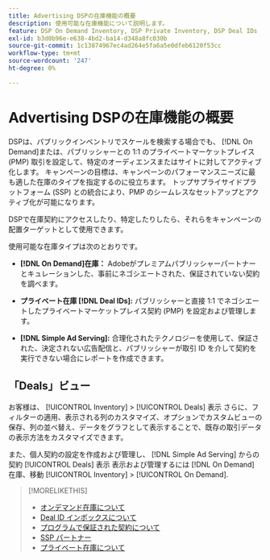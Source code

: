 ```yaml
---
title: Advertising DSPの在庫機能の概要
description: 使用可能な在庫機能について説明します。
feature: DSP On Demand Inventory, DSP Private Inventory, DSP Deal IDs
exl-id: b3d0b96e-e638-4bd2-ba14-d348a8fc030b
source-git-commit: 1c13874967ec4ad264e5fa6a5e0dfeb6120f53cc
workflow-type: tm+mt
source-wordcount: '247'
ht-degree: 0%

---
```


# Advertising DSPの在庫機能の概要

DSPは、パブリックインベントリでスケールを検索する場合でも、 [!DNL On Demand]または、パブリッシャーとの 1:1 のプライベートマーケットプレイス (PMP) 取引を設定して、特定のオーディエンスまたはサイトに対してアクティブ化します。 キャンペーンの目標は、キャンペーンのパフォーマンスニーズに最も適した在庫のタイプを指定するのに役立ちます。 トップサプライサイドプラットフォーム (SSP) との統合により、PMP のシームレスなセットアップとアクティブ化が可能になります。

DSPで在庫契約にアクセスしたり、特定したりしたら、それらをキャンペーンの配置ターゲットとして使用できます。

使用可能な在庫タイプは次のとおりです。

* **[!DNL On Demand]在庫：** Adobeがプレミアムパブリッシャーパートナーとキュレーションした、事前にネゴシエートされた、保証されていない契約を調べます。

* **プライベート在庫 [!DNL Deal IDs]:** パブリッシャーと直接 1:1 でネゴシエートしたプライベートマーケットプレイス契約 (PMP) を設定および管理します。

* **[!DNL Simple Ad Serving]:** 合理化されたテクノロジーを使用して、保証された、決定されない広告配信と、パブリッシャーが取引 ID を介して契約を実行できない場合にレポートを作成できます。

## 「Deals」ビュー

お客様は、 [!UICONTROL Inventory] > [!UICONTROL Deals] 表示 さらに、フィルターの適用、表示される列のカスタマイズ、オプションでカスタムビューの保存、列の並べ替え、データをグラフとして表示することで、既存の取引データの表示方法をカスタマイズできます。

また、個人契約の設定を作成および管理し、 [!DNL Simple Ad Serving] からの契約 [!UICONTROL Deals] 表示 表示および管理するには [!DNL On Demand] 在庫、移動 [!UICONTROL Inventory] > [!UICONTROL On Demand].

>[!MORELIKETHIS]
>
>* [オンデマンド在庫について](on-demand-inventory-about.md)
>* [Deal ID インボックスについて](deal-id-inbox-about.md)
>* [プログラムで保証された契約について](programmatic-guaranteed-about.md)
>* [SSP パートナー](ssp-partners.md)
>* [プライベート在庫について](private-inventory-about.md)


